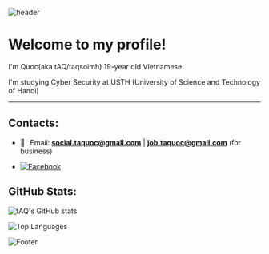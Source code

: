 ![header](https://capsule-render.vercel.app/api?type=waving&color=gradient&height=200&section=header&fontSize=50)

# Welcome to my profile!
I'm Quoc(aka tAQ/taqsoimh)
19-year old Vietnamese.

I'm studying Cyber Security at USTH (University of Science and Technology of Hanoi)
***

## Contacts:
* 📧⠀Email: <a href="social.taquoc@gmail.com">**social.taquoc@gmail.com**</a> | <a href="job.taquoc@gmail.com">**job.taquoc@gmail.com**</a>  (for business) <br>

* [![Facebook](https://img.shields.io/badge/Facebook-1877F2?style=for-the-badge&logo=facebook&logoColor=white)](https://facebook.com/taq.soimh)

## GitHub Stats:
![tAQ's GitHub stats](https://github-readme-stats.vercel.app/api?username=taqsoimh&theme=shadow_blue&show_icons=true)

![Top Languages](https://github-readme-stats.vercel.app/api/top-langs/?username=taqsoimh&theme=shadow_blue&layout=compact)



![Footer](https://capsule-render.vercel.app/api?type=waving&color=gradient&height=100&section=footer)
